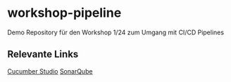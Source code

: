 # workshop-pipeline
Demo Repository für den Workshop 1/24 zum Umgang mit CI/CD Pipelines


## Relevante Links
[Cucumber Studio](https://studio.cucumber.io/projects/469067)
[SonarQube](https://sonarcloud.io/summary/overall?id=SpiritTesting_workshop-pipeline)

